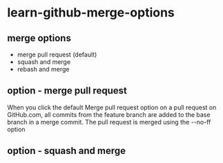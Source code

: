 # learn-github-merge-options

## merge options
- merge pull request (default)
- squash and merge
- rebash and merge

## option - merge pull request
When you click the default Merge pull request option on a pull request on GitHub.com, all commits from the feature branch are added to the base branch in a merge commit. The pull request is merged using the --no-ff option

## option - squash and merge
